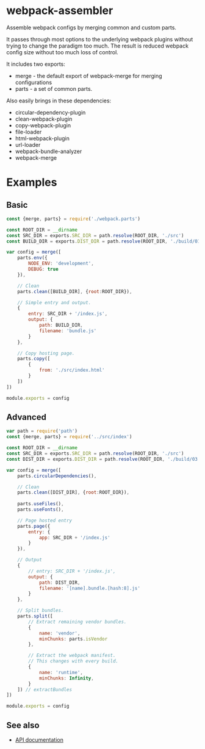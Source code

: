 # webpack-assembler
Assemble webpack configs by merging common and custom parts.

It passes through most options to the underlying webpack plugins without trying to change
the paradigm too much. The result is reduced webpack config size without too much loss of
control.

It includes two exports:
* merge - the default export of webpack-merge for merging configurations
* parts - a set of common parts.

Also easily brings in these dependencies:
- circular-dependency-plugin
- clean-webpack-plugin
- copy-webpack-plugin
- file-loader
- html-webpack-plugin
- url-loader
- webpack-bundle-analyzer
- webpack-merge

# Examples

## Basic

```javascript
const {merge, parts} = require('./webpack.parts')

const ROOT_DIR = __dirname
const SRC_DIR = exports.SRC_DIR = path.resolve(ROOT_DIR, './src')
const BUILD_DIR = exports.DIST_DIR = path.resolve(ROOT_DIR, './build/01')

var config = merge([
    parts.env({
        NODE_ENV: 'development',
        DEBUG: true
    }),

    // Clean
    parts.clean([BUILD_DIR], {root:ROOT_DIR}),

    // Simple entry and output.
    {
        entry: SRC_DIR + '/index.js',
        output: {
            path: BUILD_DIR,
            filename: 'bundle.js'
        }
    },

    // Copy hosting page.
    parts.copy([
        {
            from: './src/index.html'
        }
    ])
])

module.exports = config
```

## Advanced
```javascript
var path = require('path')
const {merge, parts} = require('../src/index')

const ROOT_DIR = __dirname
const SRC_DIR = exports.SRC_DIR = path.resolve(ROOT_DIR, './src')
const DIST_DIR = exports.DIST_DIR = path.resolve(ROOT_DIR, './build/03')

var config = merge([
    parts.circularDependencies(),

    // Clean
    parts.clean([DIST_DIR], {root:ROOT_DIR}),
    
    parts.useFiles(),
    parts.useFonts(),

    // Page hosted entry
    parts.page({
        entry: {
            app: SRC_DIR + '/index.js'
        }
    }),

    // Output
    {
        // entry: SRC_DIR + '/index.js',
        output: {
            path: DIST_DIR,
            filename: '[name].bundle.[hash:8].js'
        }
    },

    // Split bundles.
    parts.split([
        // Extract remaining vendor bundles.
        {
            name: 'vendor',
            minChunks: parts.isVendor
        },

        // Extract the webpack manifest.
        // This changes with every build.
        {
            name: 'runtime',
            minChunks: Infinity,
        }
    ]) // extractBundles
])

module.exports = config
```

## See also

* [API documentation](https://github.com/bdmackie/webpack-assembler/blob/master/docs/API.md)